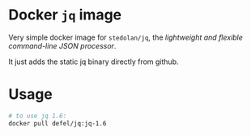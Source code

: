 # Docker `jq` image

Very simple docker image for `stedolan/jq`, the *lightweight and flexible command-line JSON processor*.

It just adds the static jq binary directly from github.

# Usage

```bash
# to use jq 1.6:
docker pull defel/jq:jq-1.6
```
